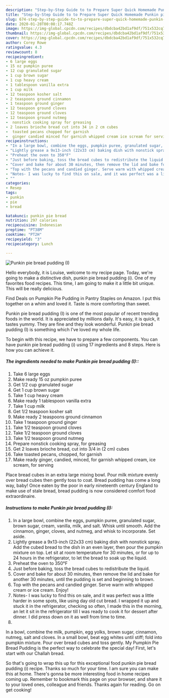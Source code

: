 ```yaml
---
description: "Step-by-Step Guide to to Prepare Super Quick Homemade Punkin pie bread pudding (I)"
title: "Step-by-Step Guide to to Prepare Super Quick Homemade Punkin pie bread pudding (I)"
slug: 674-step-by-step-guide-to-to-prepare-super-quick-homemade-punkin-pie-bread-pudding-i
date: 2020-01-28T00:08:17.748Z
image: https://img-global.cpcdn.com/recipes/dbdcba42bd1af9df/751x532cq70/punkin-pie-bread-pudding-i-recipe-main-photo.jpg
thumbnail: https://img-global.cpcdn.com/recipes/dbdcba42bd1af9df/751x532cq70/punkin-pie-bread-pudding-i-recipe-main-photo.jpg
cover: https://img-global.cpcdn.com/recipes/dbdcba42bd1af9df/751x532cq70/punkin-pie-bread-pudding-i-recipe-main-photo.jpg
author: Corey Rowe
ratingvalue: 4.3
reviewcount: 8
recipeingredient:
- 6 large eggs
- 15 oz pumpkin puree
- 12 cup granulated sugar
- 1 cup brown sugar
- 1 cup heavy cream
- 1 tablespoon vanilla extra
- 1 cup milk
- 12 teaspoon kosher salt
- 2 teaspoons ground cinnamon
- 1 teaspoon ground ginger
- 12 teaspoon ground cloves
- 12 teaspoon ground cloves
- 12 teaspoon ground nutmeg
-  nonstick cooking spray for greasing
- 2 loaves brioche bread cut into 34 in 2 cm cubes
-  toasted pecans chopped for garnish
-  ginger candied minced for garnish whipped cream ice scream for serving
recipeinstructions:
- "In a large bowl, combine the eggs, pumpkin puree, granulated sugar, brown sugar, cream, vanilla, milk, and salt. Whisk until smooth. Add the cinnamon, ginger, cloves, and nutmeg, and whisk to incorporate. Set aside."
- "Lightly grease a 9x13-inch (22x33 cm) baking dish with nonstick spray. Add the cubed bread to the dish in an even layer, then pour the pumpkin mixture on top. Let sit at room temperature for 30 minutes, or for up to 24 hours in the refrigerator, to let the bread to soak up the liquid."
- "Preheat the oven to 350°F"
- "Just before baking, toss the bread cubes to redistribute the liquid."
- "Cover and bake for about 30 minutes, then remove the lid and bake for another 30 minutes, until the pudding is set and beginning to brown."
- "Top with the pecans and candied ginger. Serve warm with whipped cream or ice cream. Enjoy!"
- "Notes- I was lucky to find this on sale, and it was perfect was a little harder in some spots, like using day old cut bread. I wrapped it up and stuck it in the refrigerator, checking so often, I made this in the morning, an let it sit in the refrigerator till I was ready to cook it for dessert after dinner. I did press down on it as well from time to time."
- ""
categories:
- Resep
tags:
- punkin
- pie
- bread

katakunci: punkin pie bread
nutrition: 297 calories
recipecuisine: Indonesian
preptime: "PT38M"
cooktime: "PT2H"
recipeyield: "3"
recipecategory: Lunch

---
```



![Punkin pie bread pudding (I)](https://img-global.cpcdn.com/recipes/dbdcba42bd1af9df/751x532cq70/punkin-pie-bread-pudding-i-recipe-main-photo.jpg)

Hello everybody, it is Louise, welcome to my recipe page. Today, we're going to make a distinctive dish, punkin pie bread pudding (i). One of my favorites food recipes. This time, I am going to make it a little bit unique. This will be really delicious.

Find Deals on Pumpkin Pie Pudding in Pantry Staples on Amazon. I put this together on a whim and loved it. Taste is more comforting than sweet.

Punkin pie bread pudding (I) is one of the most popular of recent trending foods in the world. It is appreciated by millions daily. It's easy, it is quick, it tastes yummy. They are fine and they look wonderful. Punkin pie bread pudding (I) is something which I've loved my whole life.


To begin with this recipe, we have to prepare a few components. You can have punkin pie bread pudding (i) using 17 ingredients and 8 steps. Here is how you can achieve it.

##### The ingredients needed to make Punkin pie bread pudding (I)::

1. Take 6 large eggs
1. Make ready 15 oz pumpkin puree
1. Get 1/2 cup granulated sugar
1. Get 1 cup brown sugar
1. Take 1 cup heavy cream
1. Make ready 1 tablespoon vanilla extra
1. Take 1 cup milk
1. Get 1/2 teaspoon kosher salt
1. Make ready 2 teaspoons ground cinnamon
1. Take 1 teaspoon ground ginger
1. Take 1/2 teaspoon ground cloves
1. Take 1/2 teaspoon ground cloves
1. Take 1/2 teaspoon ground nutmeg
1. Prepare  nonstick cooking spray, for greasing
1. Get 2 loaves brioche bread, cut into 3/4 in (2 cm) cubes
1. Take  toasted pecans, chopped, for garnish
1. Make ready  ginger, candied, minced, for garnish whipped cream, ice scream, for serving


Place bread cubes in an extra large mixing bowl. Pour milk mixture evenly over bread cubes then gently toss to coat. Bread pudding has come a long way, baby! Once eaten by the poor in early nineteenth century England to make use of stale bread, bread pudding is now considered comfort food extraordinaire. 

##### Instructions to make Punkin pie bread pudding (I):

1. In a large bowl, combine the eggs, pumpkin puree, granulated sugar, brown sugar, cream, vanilla, milk, and salt. Whisk until smooth. Add the cinnamon, ginger, cloves, and nutmeg, and whisk to incorporate. Set aside.
1. Lightly grease a 9x13-inch (22x33 cm) baking dish with nonstick spray. Add the cubed bread to the dish in an even layer, then pour the pumpkin mixture on top. Let sit at room temperature for 30 minutes, or for up to 24 hours in the refrigerator, to let the bread to soak up the liquid.
1. Preheat the oven to 350°F
1. Just before baking, toss the bread cubes to redistribute the liquid.
1. Cover and bake for about 30 minutes, then remove the lid and bake for another 30 minutes, until the pudding is set and beginning to brown.
1. Top with the pecans and candied ginger. Serve warm with whipped cream or ice cream.
Enjoy!
1. Notes- I was lucky to find this on sale, and it was perfect was a little harder in some spots, like using day old cut bread. I wrapped it up and stuck it in the refrigerator, checking so often, I made this in the morning, an let it sit in the refrigerator till I was ready to cook it for dessert after dinner. I did press down on it as well from time to time.
1. 


In a bowl, combine the milk, pumpkin, egg yolks, brown sugar, cinnamon, nutmeg, salt and cloves. In a small bowl, beat egg whites until stiff; fold into pumpkin mixture. Pour over bread cubes and toss gently. My Pumpkin Pie Bread Pudding is the perfect way to celebrate the special day! First, let&#39;s start with our Challah bread. 

So that's going to wrap this up for this exceptional food punkin pie bread pudding (i) recipe. Thanks so much for your time. I am sure you can make this at home. There's gonna be more interesting food in home recipes coming up. Remember to bookmark this page on your browser, and share it to your loved ones, colleague and friends. Thanks again for reading. Go on get cooking!

